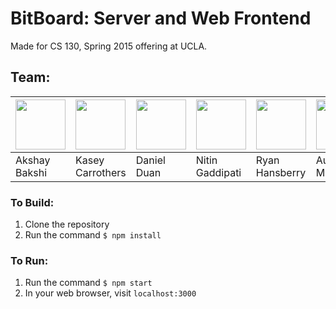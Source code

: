 # BitBoard: Server and Web Frontend

Made for CS 130, Spring 2015 offering at UCLA.

## Team:

<a href="https://github.com/agentakki"><img src="https://avatars2.githubusercontent.com/u/1461020?v=3&s=100" width="80" height="80"></a> | <a href="https://github.com/kaseyc"><img src="https://avatars1.githubusercontent.com/u/2405952?v=3&s=100" width="80" height="80"></a> | <a href="https://github.com/danielduan"><img src="https://avatars1.githubusercontent.com/u/1474548?v=3&s=100" width="80" height="80"></a> | <a href="https://github.com/nitin7"><img src="https://avatars1.githubusercontent.com/u/4840984?v=3&s=100" width="80" height="80"></a> | <a href="https://github.com/rhansby"><img src="https://avatars1.githubusercontent.com/u/1788374?v=3&s=100" width="80" height="80"></a> | <a href="#"><img src="https://avatars1.githubusercontent.com/u/4425912?v=3&s=100" width="80" height="80"></a>
--- | --- | --- | --- | --- | ---
Akshay Bakshi | Kasey Carrothers | Daniel Duan | Nitin Gaddipati | Ryan Hansberry | Austin Martin


### To Build:
1. Clone the repository
2. Run the command `$ npm install`

### To Run:
1. Run the command `$ npm start`
2. In your web browser, visit `localhost:3000`
